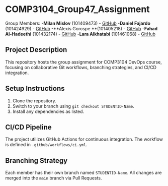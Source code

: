 ﻿# COMP3104_Group47_Assignment

Group Members:
-**Milan Mislov** (101409473) - [GitHub](https://github.com/MilanTheMan)
-**Daniel Fajardo** (101424929) - [GitHub](https://github.com/Heisico)
-**Alexis Gorospe **(101405218) - [GitHub](https://github.com/AlexisGorospe)
-**Fahad Al-Hadeethi** (101432174) - [GitHub](https://github.com/FahadAl-Hadeethi)
-**Lara Alkhatabi** (101461068) - [GitHub](https://github.com/lara-alkhatabi)

## Project Description
This repository hosts the group assignment for COMP3104 DevOps course, focusing on
collaborative Git workflows, branching strategies, and CI/CD integration.

## Setup Instructions
1. Clone the repository.
2. Switch to your branch using `git checkout STUDENTID-Name`.
3. Install any dependencies as listed.

## CI/CD Pipeline
The project utilizes GitHub Actions for continuous integration. The workflow is defined
in `.github/workflows/ci.yml`.

## Branching Strategy
Each member has their own branch named `STUDENTID-Name`. All changes are
merged into the `main` branch via Pull Requests.
